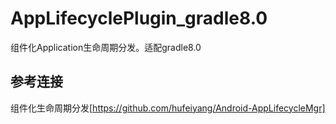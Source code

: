 # AppLifecyclePlugin_gradle8.0
组件化Application生命周期分发。适配gradle8.0
## 参考连接 
组件化生命周期分发[https://github.com/hufeiyang/Android-AppLifecycleMgr]

